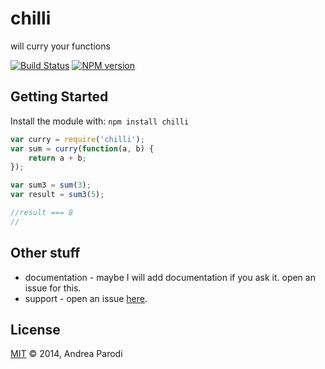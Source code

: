 # chilli 

will curry your functions

[![Build Status](https://secure.travis-ci.org/parroit/chilli.png?branch=master)](http://travis-ci.org/parroit/chilli) [![NPM version](https://badge-me.herokuapp.com/api/npm/chilli.png)](http://badges.enytc.com/for/npm/chilli) 

## Getting Started
Install the module with: `npm install chilli`

```javascript
var curry = require('chilli');
var sum = curry(function(a, b) {
    return a + b;
});

var sum3 = sum(3);
var result = sum3(5);

//result === 8
//
```

## Other stuff

* documentation - maybe I will add documentation if you ask it. open an issue for this.
* support - open an issue [here](https://github.com/parroit/chilli/issues).

## License
[MIT](http://opensource.org/licenses/MIT) © 2014, Andrea Parodi